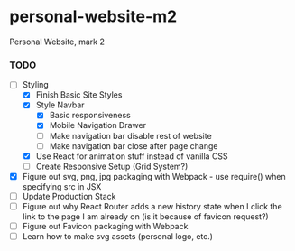# personal-website-m2
Personal Website, mark 2

### TODO
- [ ] Styling
  - [x] Finish Basic Site Styles
  - [x] Style Navbar
    - [x] Basic responsiveness
    - [x] Mobile Navigation Drawer
    - [ ] Make navigation bar disable rest of website
    - [ ] Make navigation bar close after page change
  - [x] Use React for animation stuff instead of vanilla CSS
  - [ ] Create Responsive Setup (Grid System?)
- [x] Figure out svg, png, jpg packaging with Webpack - use require() when specifying src in JSX
- [ ] Update Production Stack
- [ ] Figure out why React Router adds a new history state when I click the link to the page I am already on (is it because of favicon request?)
- [ ] Figure out Favicon packaging with Webpack
- [ ] Learn how to make svg assets (personal logo, etc.)
